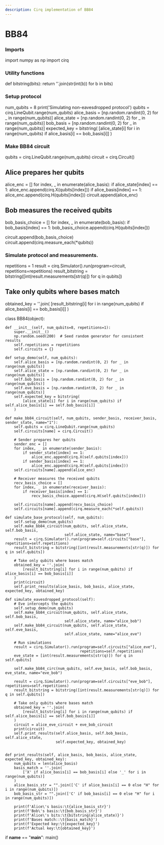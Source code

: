 ```yaml
---
description: Cirq implementation of BB84
---
```


# BB84

### Imports

import numpy as np import cirq

### Utility functions

def bitstring(bits): return ''.join(str(int(b)) for b in bits)

### Setup protocol

num\_qubits = 8 print('Simulating non-eavesdropped protocol') qubits = cirq.LineQubit.range(num\_qubits) alice\_basis = \[np.random.randint(0, 2) for \_ in range(num\_qubits)] alice\_state = \[np.random.randint(0, 2) for \_ in range(num\_qubits)] bob\_basis = \[np.random.randint(0, 2) for \_ in range(num\_qubits)] expected\_key = bitstring( \[alice\_state\[i] for i in range(num\_qubits) if alice\_basis\[i] == bob\_basis\[i]] )

### Make BB84 circuit

qubits = cirq.LineQubit.range(num\_qubits) circuit = cirq.Circuit()

## Alice prepares her qubits

alice\_enc = \[] for index, \_ in enumerate(alice\_basis): if alice\_state\[index] == 1: alice\_enc.append(cirq.X(qubits\[index])) if alice\_basis\[index] == 1: alice\_enc.append(cirq.H(qubits\[index])) circuit.append(alice\_enc)

## Bob measures the received qubits

bob\_basis\_choice = \[] for index, \_ in enumerate(bob\_basis): if bob\_basis\[index] == 1: bob\_basis\_choice.append(cirq.H(qubits\[index]))

circuit.append(bob\_basis\_choice) circuit.append(cirq.measure\_each(\*qubits))

### Simulate protocol and measurements.

repetitions = 1 result = cirq.Simulator().run(program=circuit, repetitions=repetitions) result\_bitstring = bitstring(\[int(result.measurements\[str(q)]) for q in qubits])

## Take only qubits where bases match

obtained\_key = ''.join( \[result\_bitstring\[i] for i in range(num\_qubits) if alice\_basis\[i] == bob\_basis\[i]] )

class BB84(object):

```
def __init__(self, num_qubits=8, repetitions=1):
    super.__init__()
    np.random.seed(200)  # Seed random generator for consistent results
    self.repetitions = repetitions
    self.circuits = {}

def setup_demo(self, num_qubits):
    self.alice_basis = [np.random.randint(0, 2) for _ in range(num_qubits)]
    self.alice_state = [np.random.randint(0, 2) for _ in range(num_qubits)]
    self.bob_basis = [np.random.randint(0, 2) for _ in range(num_qubits)]
    self.eve_basis = [np.random.randint(0, 2) for _ in range(num_qubits)]
    self.expected_key = bitstring(
        [alice_state[i] for i in range(num_qubits) if self.alice_basis[i] == self.bob_basis[i]]
    )

def make_bb84_circuit(self, num_qubits, sender_basis, receiver_basis, sender_state, name="1"):
    self.qubits = cirq.LineQubit.range(num_qubits)
    self.circuits[name] = cirq.Circuit()

    # Sender prepares her qubits
    sender_enc = []
    for index, _ in enumerate(sender_basis):
        if sender_state[index] == 1:
            alice_enc.append(cirq.X(self.qubits[index]))
        if sender_basis[index] == 1:
            alice_enc.append(cirq.H(self.qubits[index]))
    self.circuits[name].append(alice_enc)

    # Receiver measures the received qubits
    recv_basis_choice = []
    for index, _ in enumerate(receiver_basis):
        if receiver_basis[index] == 1:
            recv_basis_choice.append(cirq.H(self.qubits[index]))

    self.circuits[name].append(recv_basis_choice)
    self.circuits[name].append(cirq.measure_each(*self.qubits))

def simulate_base_protocol(self, num_qubits):
    self.setup_demo(num_qubits)
    self.make_bb84_circuit(num_qubits, self.alice_state, self.bob_basis,
                           self.alice_state, name="base")
    result = cirq.Simulator().run(program=self.circuits["base"], repetitions=self.repetitions)
    result_bitstring = bitstring([int(result.measurements[str(q)]) for q in self.qubits])

    # Take only qubits where bases match
    obtained_key = ''.join(
        [result_bitstring[i] for i in range(num_qubits) if alice_basis[i] == bob_basis[i]]
    )
    print(circuit)
    self.print_results(alice_basis, bob_basis, alice_state, expected_key, obtained_key)

def simulate_eavesdropped_protocol(self):
    # Eve intercepts the qubits
    self.setup_demo(num_qubits)
    self.make_bb84_circuit(num_qubits, self.alice_state, self.bob_basis,
                           self.alice_state, name="alice_bob")
    self.make_bb84_circuit(num_qubits, self.alice_state, self.eve_basis,
                           self.alice_state, name="alice_eve")

    # Run simulations
    result = cirq.Simulator().run(program=self.circuits["alice_eve"],
                                  repetitions=self.repetitions)
    eve_state = [int(result.measurements[str(q)]) for q in self.qubits]

    self.make_bb84_circ(num_qubits, self.eve_basis, self.bob_basis, eve_state, name="eve_bob")

    result = cirq.Simulator().run(program=self.circuits["eve_bob"], repetitions=self.repetitions)
    result_bitstring = bitstring([int(result.measurements[str(q)]) for q in self.qubits])

    # Take only qubits where bases match
    obtained_key = ''.join(
        [result_bitstring[i] for i in range(num_qubits) if self.alice_basis[i] == self.bob_basis[i]]
    )
    circuit = alice_eve_circuit + eve_bob_circuit
    print(circuit)
    self.print_results(self.alice_basis, self.bob_basis, self.alice_state,
                       self.expected_key, obtained_key)


def print_results(self, alice_basis, bob_basis, alice_state, expected_key, obtained_key):
    num_qubits = len(alice_basis)
    basis_match = ''.join(
        ['X' if alice_basis[i] == bob_basis[i] else '_' for i in range(num_qubits)]
    )
    alice_basis_str = "".join(['C' if alice_basis[i] == 0 else "H" for i in range(num_qubits)])
    bob_basis_str = "".join(['C' if bob_basis[i] == 0 else "H" for i in range(num_qubits)])

    print(f'Alice\'s basis:\t{alice_basis_str}')
    print(f'Bob\'s basis:\t{bob_basis_str}')
    print(f'Alice\'s bits:\t{bitstring(alice_state)}')
    print(f'Bases match::\t{basis_match}')
    print(f'Expected key:\t{expected_key}')
    print(f'Actual key:\t{obtained_key}')
```

if **name** == "**main**": main()
